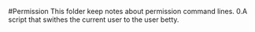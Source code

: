 #Permission This folder keep notes about permission command lines. 0.A script that swithes the current user to the user betty.
